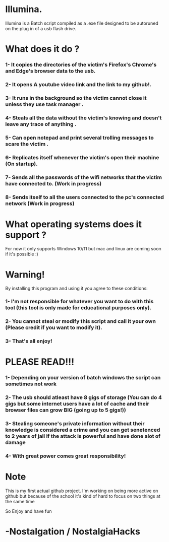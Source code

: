 # Illumina.
Illumina is a Batch script compiled as a .exe file designed to be autoruned on the plug in of a usb flash drive.

# What does it do ?

### 1- It copies the directories of the victim's Firefox's Chrome's and Edge's browser data to the usb.
### 2- It opens A youtube video link and the link to my github!.
### 3- It runs in the background so the victim cannot close it unless they use task manager .
### 4- Steals all the data without the victim's knowing and doesn't leave any trace of anything .
### 5- Can open notepad and print several trolling messages to scare the victim .
### 6- Replicates itself whenever the victim's open their machine (On startup).
### 7- Sends all the passwords of the wifi networks that the victim have connected to. (Work in progress)
### 8- Sends itself to all the users connected to the pc's connected network (Work in progress)

# What operating systems does it support ?

For now it only supports Windows 10/11 but mac and linux are coming soon if it's possible :)

# Warning!

By installing this program and using it you agree to these conditions:

### 1- I'm not responsible for whatever you want to do with this tool (this tool is only made for educational purposes only).
### 2- You cannot steal or modify this script and call it your own (Please credit if you want to modify it).
### 3- That's all enjoy!

# PLEASE READ!!!

### 1- Depending on your version of batch windows the script can sometimes not work 
### 2- The usb should atleast have 8 gigs of storage (You can do 4 gigs but some internet users have a lot of cache and their browser files can grow BIG (going up to 5 gigs!))
### 3- Stealing someone's private information without their knowledge is considered a crime and you can get senetenced to 2 years of jail if the attack is powerful and have done alot of damage
### 4- With great power comes great responsibility!

# Note

This is my first actual github project. I'm working on being more active on github but because of the school it's kind of hard to focus on two things at the same time

So Enjoy and have fun 

# -Nostalgation / NostalgiaHacks 
